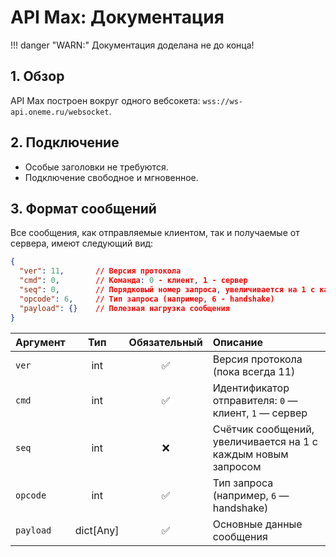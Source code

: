 # API Max: Документация

!!! danger "WARN:"
    Документация доделана не до конца!

## 1. Обзор
API Max построен вокруг одного вебсокета: `wss://ws-api.oneme.ru/websocket`.

## 2. Подключение
- Особые заголовки не требуются.
- Подключение свободное и мгновенное.

## 3. Формат сообщений
Все сообщения, как отправляемые клиентом, так и получаемые от сервера, имеют следующий вид:


```json
{
  "ver": 11,       // Версия протокола
  "cmd": 0,        // Команда: 0 - клиент, 1 - сервер
  "seq": 0,        // Порядковый номер запроса, увеличивается на 1 с каждым новым
  "opcode": 6,     // Тип запроса (например, 6 - handshake)
  "payload": {}    // Полезная нагрузка сообщения
}
```

| Аргумент   | Тип    | Обязательный | Описание                     |
|:------------|:--------:|:--------------:|:------------------------------|
| `ver`   | int | ✅           | Версия протокола (пока всегда 11) |
| `cmd`     | int | ✅           | Идентификатор отправителя: `0` — клиент, `1` — сервер|
| `seq` | int    | ❌           | Счётчик сообщений, увеличивается на 1 с каждым новым запросом      |
| `opcode` | int | ✅ | Тип запроса (например, `6` — handshake) |
| `payload` | dict[Any] | ✅ | Основные данные сообщения |
